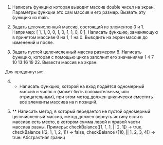 1. Написать функцию которая выводит массив double чисел
на экран. Параметры функции это сам массив и его размер.
Вызвать эту функцию из main.

2. Задать целочисленный массив, состоящий из элементов 0
и 1. Например: [ 1, 1, 0, 0, 1, 0, 1, 1, 0, 0 ]. Написать функцию,
заменяющую в принятом массиве 0 на 1, 1 на 0. Выводить
на экран массив до изменений и после.
3. Задать пустой целочисленный массив размером 8.
Написать функцию, которая с помощью цикла заполнит его
значениями 1 4 7 10 13 16 19 22. Вывести массив на экран.

Для продвинутых:

4. * Написать функцию, которой на вход подаётся
одномерный массив и число n (может быть положительным,
или отрицательным), при этом метод должен циклически
сместить все элементы массива на n позиций.

5. ** Написать метод, в который передается не пустой
одномерный целочисленный массив, метод должен вернуть
истину если в массиве есть место, в котором сумма левой и
правой части массива равны. Примеры: checkBalance([1, 1,
1, || 2, 1]) → true, checkBalance ([2, 1, 1, 2, 1]) → false,
checkBalance ([10, || 1, 2, 3, 4]) → true. Абстрактная границ